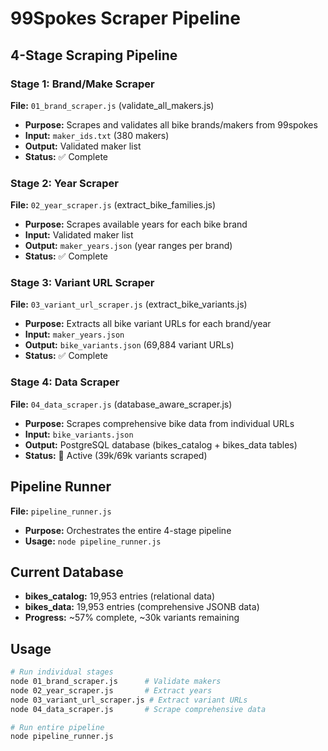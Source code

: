 # 99Spokes Scraper Pipeline

## 4-Stage Scraping Pipeline

### Stage 1: Brand/Make Scraper
**File:** `01_brand_scraper.js` (validate_all_makers.js)
- **Purpose:** Scrapes and validates all bike brands/makers from 99spokes
- **Input:** `maker_ids.txt` (380 makers)
- **Output:** Validated maker list
- **Status:** ✅ Complete

### Stage 2: Year Scraper  
**File:** `02_year_scraper.js` (extract_bike_families.js)
- **Purpose:** Scrapes available years for each bike brand
- **Input:** Validated maker list
- **Output:** `maker_years.json` (year ranges per brand)
- **Status:** ✅ Complete

### Stage 3: Variant URL Scraper
**File:** `03_variant_url_scraper.js` (extract_bike_variants.js)  
- **Purpose:** Extracts all bike variant URLs for each brand/year
- **Input:** `maker_years.json`
- **Output:** `bike_variants.json` (69,884 variant URLs)
- **Status:** ✅ Complete

### Stage 4: Data Scraper
**File:** `04_data_scraper.js` (database_aware_scraper.js)
- **Purpose:** Scrapes comprehensive bike data from individual URLs
- **Input:** `bike_variants.json`
- **Output:** PostgreSQL database (bikes_catalog + bikes_data tables)
- **Status:** 🔄 Active (39k/69k variants scraped)

## Pipeline Runner
**File:** `pipeline_runner.js`
- **Purpose:** Orchestrates the entire 4-stage pipeline
- **Usage:** `node pipeline_runner.js`

## Current Database
- **bikes_catalog:** 19,953 entries (relational data)
- **bikes_data:** 19,953 entries (comprehensive JSONB data)
- **Progress:** ~57% complete, ~30k variants remaining

## Usage
```bash
# Run individual stages
node 01_brand_scraper.js      # Validate makers
node 02_year_scraper.js       # Extract years  
node 03_variant_url_scraper.js # Extract variant URLs
node 04_data_scraper.js       # Scrape comprehensive data

# Run entire pipeline
node pipeline_runner.js
```